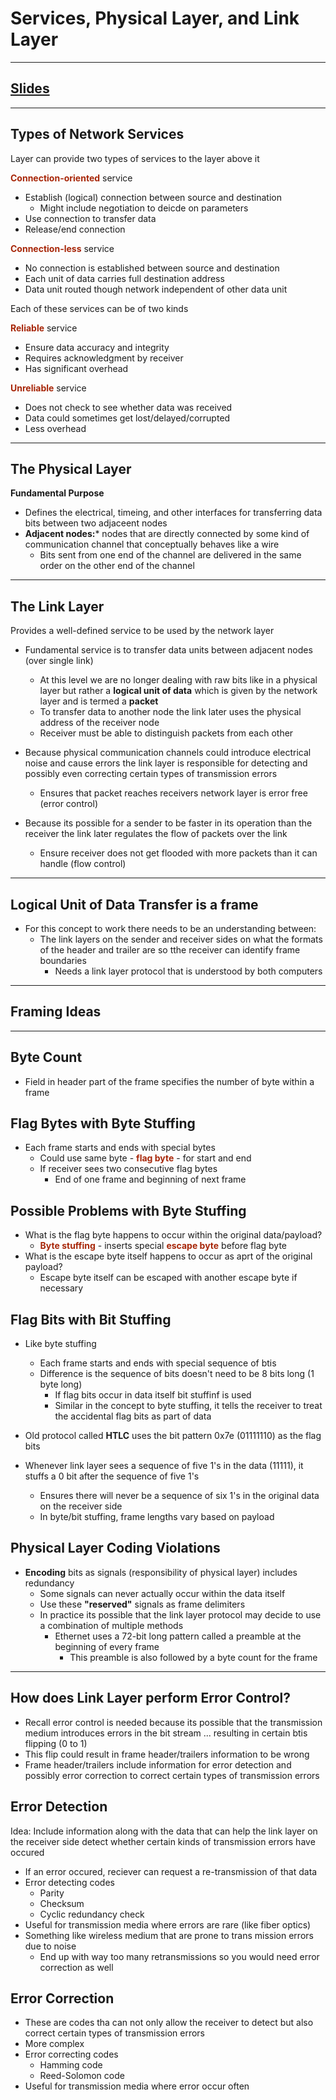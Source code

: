 # Services, Physical Layer, and Link Layer
---

## [Slides](https://redhawks-my.sharepoint.com/:p:/g/personal/bowermanjess_seattleu_edu/EYBOY1J5qAlDsHmv-Vz12SEBwzygHpKxa3KZYxF6L2bJRA?e=RjkeQb)
---

## Types of Network Services
Layer can provide two types of services to the layer above it <br>

**<font color="#A72608">Connection-oriented</font>** service
- Establish (logical) connection between source and destination
  - Might include negotiation to deicde on parameters
- Use connection to transfer data
- Release/end connection

**<font color="#A72608">Connection-less</font>** service
- No connection is established between source and destination
- Each unit of data carries full destination address
- Data unit routed though network independent of other data unit

Each of these services can be of two kinds <br>

**<font color="#A72608">Reliable</font>** service
- Ensure data accuracy and integrity
- Requires acknowledgment by receiver
- Has significant overhead

**<font color="#A72608">Unreliable</font>** service
- Does not check to see whether data was received
- Data could sometimes get lost/delayed/corrupted
- Less overhead

---

## The Physical Layer
**Fundamental Purpose** <br>
- Defines the electrical, timeing, and other interfaces for transferring data bits between two adjaceent nodes
- **Adjacent nodes:*** nodes that are directly connected by some kind of communication channel that conceptually behaves like a wire
  - Bits sent from one end of the channel are delivered in the same order on the other end of the channel

---

## The Link Layer
Provides a well-defined service to be used by the network layer <br>
- Fundamental service is to transfer data units between adjacent nodes (over single link)
  - At this level we are no longer dealing with raw bits like in a physical layer but rather a **logical unit of data** which is given by the network layer and is termed a **packet**
  - To transfer data to another node the link later uses the physical address of the receiver node
  - Receiver must be able to distinguish packets from each other

- Because physical communication channels could introduce electrical noise and cause errors the link layer is responsible for detecting and possibly even correcting certain types of transmission errors
  - Ensures that packet reaches receivers network layer is error free (error control)

- Because its possible for a sender to be faster in its operation than the receiver the link later regulates the flow of packets over the link
  - Ensure receiver does not get flooded with more packets than it can handle (flow control)

---

## Logical Unit of Data Transfer is a frame
- For this concept to work there needs to be an understanding between: 
  - The link layers on the sender and receiver sides on what the formats of the header and trailer are so tthe receiver can identify frame boundaries
    - Needs a link layer protocol that is understood by both computers

---

## Framing Ideas
---

## Byte Count
- Field in header part of the frame specifies the number of byte within a frame

## Flag Bytes with Byte Stuffing
- Each frame starts and ends with special bytes
  - Could use same byte - **<font color="#A72608">flag byte</font>** - for start and end
  - If receiver sees two consecutive flag bytes
    - End of one frame and beginning of next frame

## Possible Problems with Byte Stuffing
- What is the flag byte happens to occur within the original data/payload?
  - **<font color="#A72608">Byte stuffing</font>** - inserts special **<font color="#A72608">escape byte</font>** before flag byte
- What is the escape byte itself happens to occur as aprt of the original payload?
  - Escape byte itself can be escaped with another escape byte if necessary

## Flag Bits with Bit Stuffing
- Like byte stuffing
  - Each frame starts and ends with special sequence of btis
  - Difference is the sequence of bits doesn't need to be 8 bits long (1 byte long)
    -  If flag bits occur in data itself bit stuffinf is used
      - Similar in the concept to byte stuffing, it tells the receiver to treat the accidental flag bits as part of data

- Old protocol called **HTLC** uses the bit pattern 0x7e (01111110) as the flag bits
- Whenever link layer sees a sequence of five 1's in the data (11111), it stuffs a 0 bit after the sequence of five 1's
  - Ensures there will never be a sequence of six 1's in the original data on the receiver side
  - In byte/bit stuffing, frame lengths vary based on payload

## Physical Layer Coding Violations
- **Encoding** bits as signals (responsibility of physical layer) includes redundancy
  - Some signals can never actually occur within the data itself
  - Use these **"reserved"** signals as frame delimiters
  - In practice its possible that the link layer protocol may decide to use a combination of multiple methods
    - Ethernet uses a 72-bit long pattern called a preamble at the beginning of every frame
      - This preamble is also followed by a byte count for the frame

---

## How does Link Layer perform Error Control?
- Recall error control is needed because its possible that the transmission medium introduces errors in the bit stream ... resulting in certain btis flipping (0 to 1)
- This flip could result in frame header/trailers information to be wrong
- Frame header/trailers include information for error detection and possibly error correction to correct certain types of transmission errors

## Error Detection
Idea: Include information along with the data that can help the link layer on the receiver side detect whether certain kinds of transmission errors have occured
- If an error occured, reciever can request a re-transmission of that data
- Error detecting codes
  -  Parity
  -  Checksum
  -  Cyclic redundancy check
- Useful for transmission media where errors are rare (like fiber optics)
- Something like wireless medium that are prone to trans mission errors due to noise
  - End up with way too many retransmissions so you would need error correction as well

## Error Correction
- These are codes tha can not only allow the receiver to detect but also correct certain types of transmission errors
- More complex
- Error correcting codes
  - Hamming code
  - Reed-Solomon code
- Useful for transmission media where error occur often
